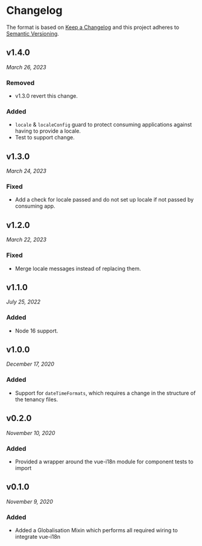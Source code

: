 # Changelog

The format is based on [Keep a Changelog](http://keepachangelog.com/en/1.0.0/)
and this project adheres to [Semantic Versioning](http://semver.org/spec/v2.0.0.html).

v1.4.0
------------------------------
*March 26, 2023*

### Removed
- v1.3.0 revert this change.

### Added
- `locale` & `localeConfig` guard to protect consuming applications against having to provide a locale.
- Test to support change.

v1.3.0
------------------------------
*March 24, 2023*

### Fixed
- Add a check for locale passed and do not set up locale if not passed by consuming app.


v1.2.0
------------------------------
*March 22, 2023*

### Fixed
- Merge locale messages instead of replacing them.


v1.1.0
------------------------------
*July 25, 2022*

### Added
- Node 16 support.


v1.0.0
------------------------------
*December 17, 2020*

### Added
- Support for `dateTimeFormats`, which requires a change in the structure of the tenancy files.


v0.2.0
------------------------------
*November 10, 2020*

### Added
- Provided a wrapper around the vue-i18n module for component tests to import


v0.1.0
------------------------------
*November 9, 2020*

### Added
- Added a Globalisation Mixin which performs all required wiring to integrate vue-i18n
